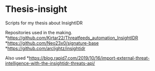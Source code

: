 # Thesis-insight
Scripts for my thesis about InsightIDR

Repositories used in the making.
*https://github.com/Kirtar22/Threatfeeds_automation_InsightIDR
*https://github.com/Neo23x0/signature-base
*https://github.com/arclightz/insightidr

Also used
*https://blog.rapid7.com/2019/10/16/import-external-threat-intelligence-with-the-insightidr-threats-api/

